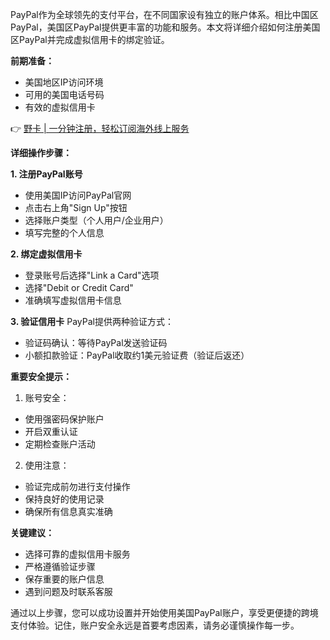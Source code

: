 PayPal作为全球领先的支付平台，在不同国家设有独立的账户体系。相比中国区PayPal，美国区PayPal提供更丰富的功能和服务。本文将详细介绍如何注册美国区PayPal并完成虚拟信用卡的绑定验证。

**前期准备：**

- 美国地区IP访问环境
- 可用的美国电话号码
- 有效的虚拟信用卡

👉 [野卡 | 一分钟注册，轻松订阅海外线上服务](https://bit.ly/bewildcard)

**详细操作步骤：**

**1. 注册PayPal账号**
- 使用美国IP访问PayPal官网
- 点击右上角"Sign Up"按钮
- 选择账户类型（个人用户/企业用户）
- 填写完整的个人信息

**2. 绑定虚拟信用卡**
- 登录账号后选择"Link a Card"选项
- 选择"Debit or Credit Card"
- 准确填写虚拟信用卡信息

**3. 验证信用卡**
PayPal提供两种验证方式：
- 验证码确认：等待PayPal发送验证码
- 小额扣款验证：PayPal收取约1美元验证费（验证后返还）

**重要安全提示：**

1. 账号安全：
- 使用强密码保护账户
- 开启双重认证
- 定期检查账户活动

2. 使用注意：
- 验证完成前勿进行支付操作
- 保持良好的使用记录
- 确保所有信息真实准确

**关键建议：**
- 选择可靠的虚拟信用卡服务
- 严格遵循验证步骤
- 保存重要的账户信息
- 遇到问题及时联系客服

通过以上步骤，您可以成功设置并开始使用美国PayPal账户，享受更便捷的跨境支付体验。记住，账户安全永远是首要考虑因素，请务必谨慎操作每一步。